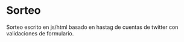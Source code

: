 # Sorteo

Sorteo escrito en js/html basado en hastag de cuentas de twitter con validaciones de formulario.
